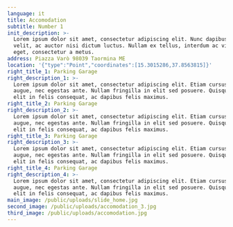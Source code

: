 ```yaml
---
language: it
title: Accomodation
subtitle: Number 1
init_description: >-
  Lorem ipsum dolor sit amet, consectetur adipiscing elit. Nunc dapibus ex
  velit, ac auctor nisi dictum luctus. Nullam ex tellus, interdum ac viverra
  eget, consectetur a metus.
address: Piazza Varò 98039 Taormina ME
location: '{"type":"Point","coordinates":[15.3015286,37.8563815]}'
right_title_1: Parking Garage
right_description_1: >-
  Lorem ipsum dolor sit amet, consectetur adipiscing elit. Etiam cursus finibus
  augue, nec egestas ante. Nullam fringilla in elit sed posuere. Quisque gravida
  elit in felis consequat, ac dapibus felis maximus.
right_title_2: Parking Garage
right_description_2: >-
  Lorem ipsum dolor sit amet, consectetur adipiscing elit. Etiam cursus finibus
  augue, nec egestas ante. Nullam fringilla in elit sed posuere. Quisque gravida
  elit in felis consequat, ac dapibus felis maximus.
right_title_3: Parking Garage
right_description_3: >-
  Lorem ipsum dolor sit amet, consectetur adipiscing elit. Etiam cursus finibus
  augue, nec egestas ante. Nullam fringilla in elit sed posuere. Quisque gravida
  elit in felis consequat, ac dapibus felis maximus.
right_title_4: Parking Garage
right_description_4: >-
  Lorem ipsum dolor sit amet, consectetur adipiscing elit. Etiam cursus finibus
  augue, nec egestas ante. Nullam fringilla in elit sed posuere. Quisque gravida
  elit in felis consequat, ac dapibus felis maximus.
main_image: /public/uploads/slide_home.jpg
second_image: /public/uploads/accomodation_3.jpg
third_image: /public/uploads/accomodation.jpg
---
```

